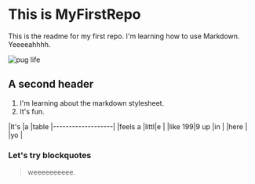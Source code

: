# This is MyFirstRepo

This is the readme for my first repo. I'm learning how to use Markdown. Yeeeeahhhh.

![pug life](http://3.bp.blogspot.com/-4cfI7C_SoHM/TgqBux0m4_I/AAAAAAAAEck/mPypCzFwBmY/s1600/tumblr_l77anb9n3M1qzvmtfo1_500.jpg)

## A second header

1. I'm learning about the markdown stylesheet.
2. It's fun.

|It's    |a    |table
|-------------------|
|feels a |littl|e   |
|like 199|9 up |in  |
|here    |     |yo  |

### Let's try blockquotes

>weeeeeeeeee.